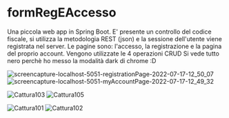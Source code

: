# formRegEAccesso
Una piccola web app in Spring Boot. E' presente un controllo del codice fiscale, si utilizza la metodologia REST (json) e la sessione dell'utente viene registrata nel server. Le pagine sono: l'accesso, la registrazione e la pagina del proprio account. Vengono utilizzate le 4 operazioni CRUD
Si vede tutto nero perchè ho messo la modalità dark di chrome :D

![screencapture-localhost-5051-registrationPage-2022-07-17-12_50_07](https://user-images.githubusercontent.com/50930132/179395492-3df763f8-b838-4ee1-86fa-ec13db05fd60.png)
![screencapture-localhost-5051-myAccountPage-2022-07-17-12_49_32](https://user-images.githubusercontent.com/50930132/179395495-a67ae8c2-23f5-48e0-ad1d-bcdd886fa69a.png)

![Cattura103](https://user-images.githubusercontent.com/50930132/179395531-9fe0f2d5-aa7d-4e6d-bb92-382a42d6a9c4.PNG)
![Cattura105](https://user-images.githubusercontent.com/50930132/179395534-6f6c92ae-a00d-4fad-ad4f-a5c7af168830.PNG)

![Cattura101](https://user-images.githubusercontent.com/50930132/179395700-61d3daa8-c60c-4144-8369-70a77d2ae859.PNG)
![Cattura102](https://user-images.githubusercontent.com/50930132/179395701-f7b1be2b-6c97-4fe6-af3f-3d20f8cca966.PNG)
